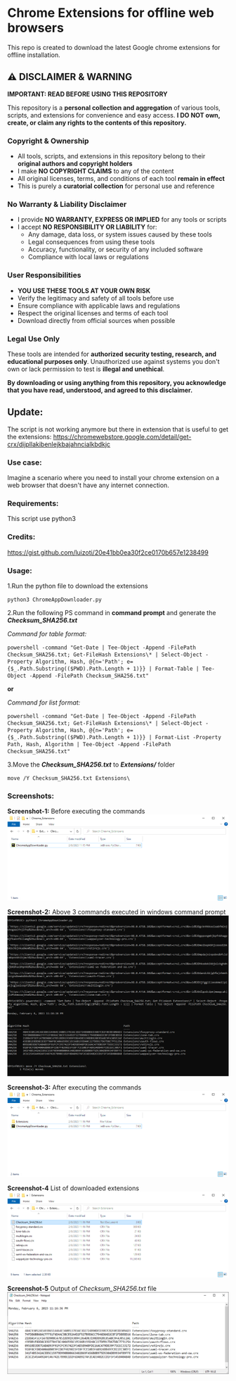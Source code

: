 # Chrome Extensions for offline web browsers

This repo is created to download the latest Google chrome extensions for offline installation.

## ⚠️ DISCLAIMER & WARNING

**IMPORTANT: READ BEFORE USING THIS REPOSITORY**

This repository is a **personal collection and aggregation** of various tools, scripts, and extensions for convenience and easy access. **I DO NOT own, create, or claim any rights to the contents of this repository.**

### Copyright & Ownership
- All tools, scripts, and extensions in this repository belong to their **original authors and copyright holders**
- I make **NO COPYRIGHT CLAIMS** to any of the content
- All original licenses, terms, and conditions of each tool **remain in effect**
- This is purely a **curatorial collection** for personal use and reference

### No Warranty & Liability Disclaimer
- I provide **NO WARRANTY, EXPRESS OR IMPLIED** for any tools or scripts
- I accept **NO RESPONSIBILITY OR LIABILITY** for:
  - Any damage, data loss, or system issues caused by these tools
  - Legal consequences from using these tools
  - Accuracy, functionality, or security of any included software
  - Compliance with local laws or regulations

### User Responsibilities
- **YOU USE THESE TOOLS AT YOUR OWN RISK**
- Verify the legitimacy and safety of all tools before use
- Ensure compliance with applicable laws and regulations
- Respect the original licenses and terms of each tool
- Download directly from official sources when possible

### Legal Use Only
These tools are intended for **authorized security testing, research, and educational purposes only**. Unauthorized use against systems you don't own or lack permission to test is **illegal and unethical**.

**By downloading or using anything from this repository, you acknowledge that you have read, understood, and agreed to this disclaimer.**

## Update: 
The script is  not working anymore but there in extension that is useful to get the extensions: https://chromewebstore.google.com/detail/get-crx/dijpllakibenlejkbajahncialkbdkjc

### Use case:
Imagine a scenario where you need to install your chrome extension on a web browser that doesn't have any internet connection.

### Requirements: 
This script use python3

### Credits: 
https://gist.github.com/luizoti/20e41bb0ea30f2ce0170b657e1238499



### Usage:


1.Run the python file to download the extensions
```
python3 ChromeAppDownloader.py
```

2.Run the following PS command in **command prompt** and generate the **_Checksum_SHA256.txt_**

_Command for table format:_
```
powershell -command "Get-Date | Tee-Object -Append -FilePath Checksum_SHA256.txt; Get-FileHash Extensions\* | Select-Object -Property Algorithm, Hash, @{n='Path'; e={$_.Path.Substring(($PWD).Path.Length + 1)}} | Format-Table | Tee-Object -Append -FilePath Checksum_SHA256.txt"
```
**or**

_Command for list format:_

```
powershell -command "Get-Date | Tee-Object -Append -FilePath Checksum_SHA256.txt; Get-FileHash Extensions\* | Select-Object -Property Algorithm, Hash, @{n='Path'; e={$_.Path.Substring(($PWD).Path.Length + 1)}} | Format-List -Property Path, Hash, Algorithm | Tee-Object -Append -FilePath Checksum_SHA256.txt"

```
3.Move the **_Checksum_SHA256.txt_** to **_Extensions/_** folder
```
move /Y Checksum_SHA256.txt Extensions\
```

### Screenshots:

**Screenshot-1:** Before executing the commands
<kbd>![Steps](images/Screenshot-1.png)</kbd>

**Screenshot-2:** Above 3 commands executed in windows command prompt
<kbd>![Steps](images/Screenshot-2.png)</kbd>

**Screenshot-3:** After executing the commands
<kbd>![Steps](images/Screenshot-3.png)</kbd>

**Screenshot-4** List of downloaded extensions
<kbd>![Steps](images/Screenshot-4.png)</kbd>

**Screenshot-5** Output of _Checksum_SHA256.txt_ file
<kbd>![Steps](images/Screenshot-5.png)</kbd>
